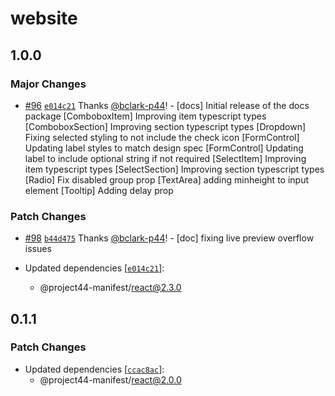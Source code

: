 # website

## 1.0.0

### Major Changes

- [#96](https://github.com/project44/manifest/pull/96) [`e014c21`](https://github.com/project44/manifest/commit/e014c2169cbf785d55a933423ece69aad46c51fd) Thanks [@bclark-p44](https://github.com/bclark-p44)! - [docs] Initial release of the docs package
  [ComboboxItem] Improving item typescript types
  [ComboboxSection] Improving section typescript types
  [Dropdown] Fixing selected styling to not include the check icon
  [FormControl] Updating label styles to match design spec
  [FormControl] Updating label to include optional string if not required
  [SelectItem] Improving item typescript types
  [SelectSection] Improving section typescript types
  [Radio] Fix disabled group prop
  [TextArea] adding minheight to input element
  [Tooltip] Adding delay prop

### Patch Changes

- [#98](https://github.com/project44/manifest/pull/98) [`b44d475`](https://github.com/project44/manifest/commit/b44d4756602aa81ac557f02be199f694a686c8a0) Thanks [@bclark-p44](https://github.com/bclark-p44)! - [doc] fixing live preview overflow issues

- Updated dependencies [[`e014c21`](https://github.com/project44/manifest/commit/e014c2169cbf785d55a933423ece69aad46c51fd)]:
  - @project44-manifest/react@2.3.0

## 0.1.1

### Patch Changes

- Updated dependencies [[`ccac8ac`](https://github.com/project44/manifest/commit/ccac8acbcde80a6c2a5b0da44ac8663ff0314e7e)]:
  - @project44-manifest/react@2.0.0
